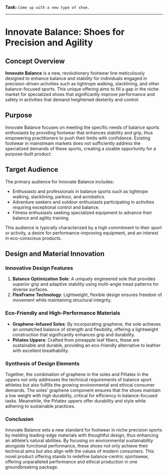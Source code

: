 **Task:**
`Come up with a new type of shoe.`

---

# Innovate Balance: Shoes for Precision and Agility

## Concept Overview

**Innovate Balance** is a new, revolutionary footwear line meticulously designed to enhance balance and stability for individuals engaged in precision-driven activities such as tightrope walking, slacklining, and other balance-focused sports. This unique offering aims to fill a gap in the niche market for specialized shoes that significantly improve performance and safety in activities that demand heightened dexterity and control.

## Purpose

Innovate Balance focuses on meeting the specific needs of balance sports enthusiasts by providing footwear that enhances stability and grip, thus empowering practitioners to push their limits with confidence. Existing footwear in mainstream markets does not sufficiently address the specialized demands of these sports, creating a sizable opportunity for a purpose-built product.

## Target Audience

The primary audience for Innovate Balance includes:

- Enthusiasts and professionals in balance sports such as tightrope walking, slacklining, parkour, and acrobatics.
- Adventure seekers and outdoor enthusiasts participating in activities requiring exceptional control and balance.
- Fitness enthusiasts seeking specialized equipment to advance their balance and agility training.

This audience is typically characterized by a high commitment to their sport or activity, a desire for performance-improving equipment, and an interest in eco-conscious products.

## Design and Material Innovation

### Innovative Design Features

1. **Balance Optimization Sole**: A uniquely engineered sole that provides superior grip and adaptive stability using multi-angle tread patterns for diverse surfaces.
2. **FlexFrame Technology**: Lightweight, flexible design ensures freedom of movement while maintaining structural integrity.

### Eco-Friendly and High-Performance Materials

- **Graphene-Infused Soles**: By incorporating graphene, the sole achieves an unmatched balance of strength and flexibility, offering a lightweight construction that significantly enhances grip and durability.
- **Piñatex Uppers**: Crafted from pineapple leaf fibers, these are sustainable and durable, providing an eco-friendly alternative to leather with excellent breathability.

### Synthesis of Design Elements

Together, the combination of graphene in the soles and Piñatex in the uppers not only addresses the technical requirements of balance sport athletes but also fulfills the growing environmental and ethical consumer demands. The soles’ graphene component ensures that the shoes maintain a low weight with high durability, critical for efficiency in balance-focused tasks. Meanwhile, the Piñatex uppers offer durability and style while adhering to sustainable practices.

### Conclusion

Innovate Balance sets a new standard for footwear in niche precision sports by melding leading-edge materials with thoughtful design, thus enhancing an athlete’s natural abilities. By focusing on environmental sustainability alongside functional performance, these shoes not only achieve their technical aims but also align with the values of modern consumers. This novel product offering stands to redefine balance-centric sportswear, offering unparalleled performance and ethical production in one groundbreaking package.